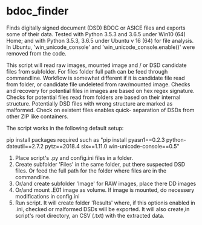 # bdoc_finder
Finds digitally signed document (DSD) BDOC or ASICE files and exports some of their data. 
Tested with Python 3.5.3 and 3.6.5 under Win10 (64) Home; and with Python 3.5.3, 3.6.5 under Ubuntu v 16 (64) for file analysis.
In Ubuntu, 'win_unicode_console' and 'win_unicode_console.enable()' were removed from the code.

This script will read raw images, mounted image and / or DSD candidate files from subfolder.
For files folder full path can be feed through commandline.
Workflow is somewhat different if it is candidate file read from folder, or candidate file
undeleted from raw/mounted image. Checks and recovery for potential files in images are 
based on hex regex signature. Checks for potential files read from folders are based on their internal structure.
Potentially DSD files with wrong structure are marked as malformed. Check on existent files enables quick-
separation of DSDs from other ZIP like containers.

The script works in the following default setup:

pip install packages required such as 
"pip install pyasn1==0.2.3 python-dateutil==2.7.2 pytz==2018.4 six==1.11.0 win-unicode-console==0.5"

1. Place script's .py and config.ini files in a folder. 
2. Create subfolder 'Files' in the same folder, put there suspected DSD files.
Or feed the full path for the folder where files are in the commandline.
3. Or/and create subfolder 'Image' for RAW images, place there DD images
4. Or/and mount .E01 image as volume. If image is mounted, do necessery modifications in config.ini
5. Run script. It will create folder 'Results' where, if this optionis enabled in .ini, checked
or malformed DSDs will be exported. It will also create,in script's root directory, an CSV (.txt)
with the extracted data.

